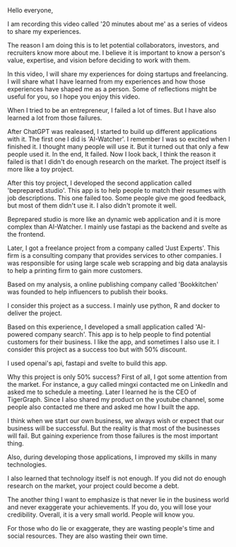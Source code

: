 Hello everyone,

I am recording this video called '20 minutes about me' as a series of videos to share my experiences. 

The reason I am doing this is to let potential collaborators, investors, and recruiters know more about me. I believe it is important to know a person's value, expertise, and vision before deciding to work with them.


In this video, I will share my experiences for doing startups and freelancing. I will share what I have learned from my experiences and how those experiences have shaped me as a person. Some of reflections might be useful for you, so I hope you enjoy this video.


When I tried to be an entrepreneur, I failed a lot of times. But I have also learned a lot from those failures.


After ChatGPT was realeased, I started to build up different applications with it. The first one I did is 'AI-Watcher'. I remember I was so excited when I finished it. I thought many people will use it. But it turned out that only a few people used it. In the end, It failed. Now I look back, I think the reason it failed is that I didn't do enough research on the market. The project itself is more like a toy project. 


After this toy project, I developed the second application called 'beprepared.studio'. This app is to help people to match their resumes with job descriptions. This one failed too. Some people give me good feedback, but most of them didn't use it. I also didn't promote it well. 

Beprepared studio is more like an dynamic web application and it is more complex than AI-Watcher. I mainly use fastapi as the backend and svelte as the frontend. 


Later, I got a freelance project from a company called 'Just Experts'. This firm is a consulting company that provides services to other companies. I was responsible for using large scale web scrapping and big data analaysis to help a printing firm to gain more customers.

Based on my analysis, a online publishing company called 'Bookkitchen' was founded to help influencers to publish their books. 


I consider this project as a success. I mainly use python, R and docker to deliver the project. 


Based on this experience, I developed a small application called 'AI-powered company search'. This app is to help people to find potential customers for their business. I like the app, and sometimes I also use it. I consider this project as a success too but with 50% discount.

I used openai's api, fastapi and svelte to build this app.


Why this project is only 50% success? First of all, I got some attention from the market. For instance, a guy called mingxi contacted me on LinkedIn and asked me to schedule a meeting. Later I learned he is the CEO of TigerGraph. Since I also shared my product on the youtube channel, some people also contacted me there and asked me how I built the app.


I think when we start our own business, we always wish or expect that our business will be successful. But the reality is that most of the businesses will fail. But gaining experience from those failures is the most important thing.


Also, during developing those applications, I improved my skills in many technologies. 

I also learned that technology itself is not enough. If you did not do enough research on the market, your project could become a debt. 


The another thing I want to emphasize is that never lie in the business world and never exaggerate your achievements. If you do, you will lose your credibility. Overall, it is a very small world. People will know you.

For those who do lie or exaggerate, they are wasting people's time and social resources. They are also wasting their own time.